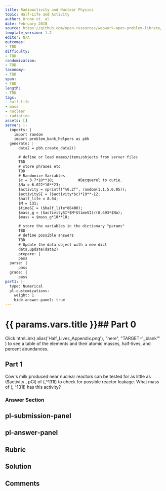 ```yaml
---
title: Radioactivity and Nuclear Physics
topic: Half-Life and Activity
author: Urone et. al
date: February 2018
source: https://github.com/open-resources/webwork-open-problem-library/tree/master/Contrib/BrockPhysics/College_Physics_Urone/31.Radioactivity_and_Nuclear_Physics/31-05.Half-Life_and_Activity/NU_U17-31-05-006.pg
template_version: 1.2
editor: N/A
outcomes:
- TBD
difficulty:
- TBD
randomization:
- TBD
taxonomy:
- TBD
span:
- TBD
length:
- TBD
tags:
- half-life
- mass
- nuclear
- radiation
assets: []
server: |-
  imports: |
    import random
    import problem_bank_helpers as pbh
  generate: |
      data2 = pbh.create_data2()

      # define or load names/items/objects from server files
      TBD
      # store phrases etc
      TBD
      # Randomize Variables
      $c = 3.7*10**10;           #Becquerel to curie.
      $Na = 6.022*10**23;
      $activity = sprintf("%0.2f", random(1,1.5,0.05));
      $activitySI = ($activity*$c)*10**-12;
      $half_life = 8.04;
      $M = 131;
      $timeSI = ($half_life*86400);
      $mass_g = ($activitySI*$M*$timeSI)/(0.693*$Na);
      $mass = $mass_g*10**18;

      # store the variables in the dictionary "params"
      TBD
      # define possible answers
      TBD
      # Update the data object with a new dict
      data.update(data2)
      prepare: |
      pass
  parse: |
      pass
  grade: |
      pass
part1: |-
  type: Numerical
  pl-customizations:
    weight: 1
    hide-answer-panel: true
---
```


# {{ params.vars.title }}## Part 0 
Click htmlLink( alias('Half_Lives_Appendix.png'), "here", "TARGET='_blank'" ) to see a table of the elements and their atomic masses, half-lives, and percent abundances. 
## Part 1 
Cow's milk produced near nuclear reactors can be tested for as little as ($activity , pCi) of (,^131I) to check for possible reactor leakage. What mass of (, ^131I) has this activity? 


### Answer Section 


## pl-submission-panel 


## pl-answer-panel 


## Rubric 


## Solution 


## Comments 


